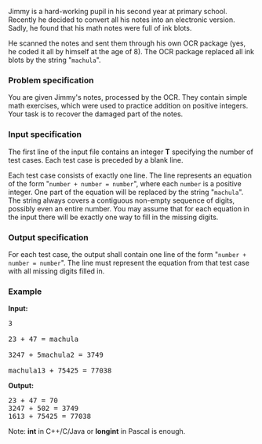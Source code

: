<p>
Jimmy is a hard-working pupil in his second year at primary 
school. Recently he decided to convert all his notes into an
electronic version. Sadly, he found that 
his math notes were full of ink blots.
</p>

<p>
He scanned the notes and sent them through his own OCR package
(yes, he coded it all by himself at the age of 8).
The OCR package replaced all ink blots by the string "<code>machula</code>".
</p>

<h3>Problem specification</h3>

<p>
You are given Jimmy's notes, processed by the OCR. They contain simple 
math exercises, which were used to practice addition on positive integers. 
Your task is to recover the damaged part of the notes.
</p>

<h3>Input specification</h3>

<p>
The first line of the input file contains an integer <b>T</b> specifying the
number of test cases. Each test case is preceded by a blank line.
</p>

<p>
Each test case consists of exactly one line. 
The line represents an equation of the form "<code>number + number = number</code>",
where each <code>number</code> is a positive integer. 
One part of the equation will be replaced by the string "<code>machula</code>".
The string always covers a contiguous non-empty sequence of digits, possibly even an entire
number. You may assume that for each equation in the input there will be 
exactly one way to fill in the missing digits.
</p>

<h3>Output specification</h3>

<p>
For each test case, the output shall contain one line of the form 
"<code>number + number = number</code>". The line must represent the equation
from that test case with all missing digits filled in.
</p>

<h3>Example</h3>

<b>Input:</b><br>
<pre>3

23 + 47 = machula

3247 + 5machula2 = 3749

machula13 + 75425 = 77038
</pre>

<b>Output:</b><br>
<pre>23 + 47 = 70
3247 + 502 = 3749
1613 + 75425 = 77038
</pre>
<p>Note: <b>int</b> in C++/C/Java or <b>longint</b> in Pascal is enough.</p>
